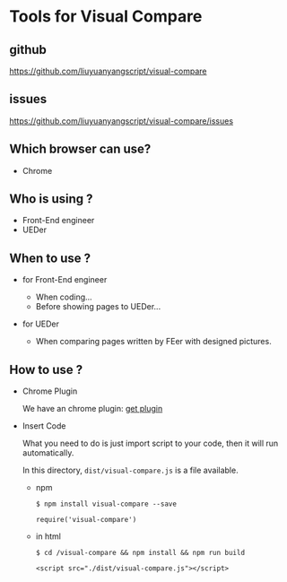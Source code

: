 # Tools for Visual Compare

## github
https://github.com/liuyuanyangscript/visual-compare

## issues
https://github.com/liuyuanyangscript/visual-compare/issues

## Which browser can use?

+   Chrome

## Who is using ?

+   Front-End engineer
+   UEDer

## When to use ?

+   for Front-End engineer

    +   When coding...
    +   Before showing pages to UEDer...

+   for UEDer

    +   When comparing pages written by FEer with designed pictures.

## How to use ?

+   Chrome Plugin

    We have an chrome plugin: [get plugin](https://chrome.google.com/webstore/detail/visual-compare/nnadnepmpjjpcbeegdbgaedmcalghdgg?hl=zh-CN)

+   Insert Code

    What you need to do is just import script to your code, then it will run automatically.

    In this directory, `dist/visual-compare.js` is a file available.

    +   npm

        ```
        $ npm install visual-compare --save
        ```

        ```
        require('visual-compare')
        ```

    +   in html

        ```
        $ cd /visual-compare && npm install && npm run build
        ```

        ```
        <script src="./dist/visual-compare.js"></script>
        ```

